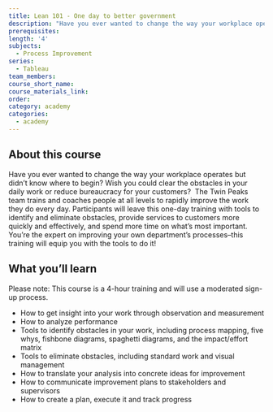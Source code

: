 ```yaml
---
title: Lean 101 - One day to better government
description: "Have you ever wanted to change the way your workplace operates but didn’t know where to begin? Wish you could clear the obstacles in your daily work or reduce bureaucracy for your customers? \_The Twin Peaks team trains and coaches people at all levels to rapidly improve the work they do every day."
prerequisites:
length: '4'
subjects:
  - Process Improvement
series:
  - Tableau
team_members:
course_short_name:
course_materials_link:
order:
category: academy
categories:
  - academy
---
```



## About this course

Have you ever wanted to change the way your workplace operates but didn’t know where to begin? Wish you could clear the obstacles in your daily work or reduce bureaucracy for your customers?  The Twin Peaks team trains and coaches people at all levels to rapidly improve the work they do every day. Participants will leave this one-day training with tools to identify and eliminate obstacles, provide services to customers more quickly and effectively, and spend more time on what’s most important. You’re the expert on improving your own department’s processes–this training will equip you with the tools to do it!

## What you’ll learn

Please note: This course is a 4-hour training and will use a moderated sign-up process.

* How to get insight into your work through observation and measurement
* How to analyze performance
* Tools to identify obstacles in your work, including process mapping, five whys, fishbone diagrams, spaghetti diagrams, and the impact/effort matrix
* Tools to eliminate obstacles, including standard work and visual management
* How to translate your analysis into concrete ideas for improvement
* How to communicate improvement plans to stakeholders and supervisors
* How to create a plan, execute it and track progress